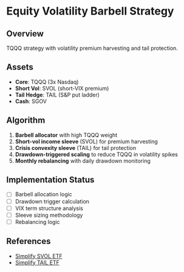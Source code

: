 # Equity Volatility Barbell Strategy

## Overview
TQQQ strategy with volatility premium harvesting and tail protection.

## Assets
- **Core**: TQQQ (3x Nasdaq)
- **Short Vol**: SVOL (short-VIX premium)
- **Tail Hedge**: TAIL (S&P put ladder)
- **Cash**: SGOV

## Algorithm
1. **Barbell allocator** with high TQQQ weight
2. **Short-vol income sleeve** (SVOL) for premium harvesting
3. **Crisis convexity sleeve** (TAIL) for tail protection
4. **Drawdown-triggered scaling** to reduce TQQQ in volatility spikes
5. **Monthly rebalancing** with daily drawdown monitoring

## Implementation Status
- [ ] Barbell allocation logic
- [ ] Drawdown trigger calculation
- [ ] VIX term structure analysis
- [ ] Sleeve sizing methodology
- [ ] Rebalancing logic

## References
- [Simplify SVOL ETF](https://www.simplify.us/etfs/svol-simplify-volatility-premium-etf)
- [Simplify TAIL ETF](https://www.simplify.us/etfs/tail-simplify-hedged-equity-etf)